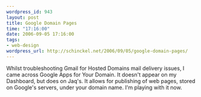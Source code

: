 ```yaml
--- 
wordpress_id: 943
layout: post
title: Google Domain Pages
time: "17:16:00"
date: 2006-09-05 17:16:00
tags: 
- web-design
wordpress_url: http://schinckel.net/2006/09/05/google-domain-pages/
---
```

Whilst troubleshooting Gmail for Hosted Domains mail delivery issues, I came across Google Apps for Your Domain. It doesn't appear on my Dashboard, but does on Jaq's. It allows for publishing of web pages, stored on Google's servers, under your domain name. I'm playing with it now. 
